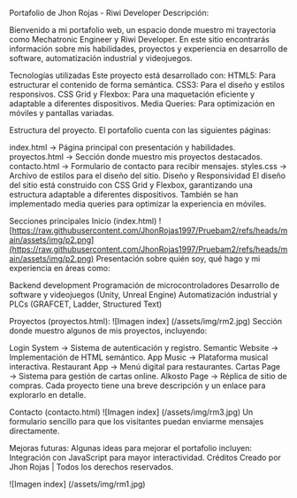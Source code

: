 Portafolio de Jhon Rojas - Riwi Developer
Descripción:

Bienvenido a mi portafolio web, un espacio donde muestro mi trayectoria como Mechatronic Engineer y Riwi Developer. En este sitio encontrarás información sobre mis habilidades, proyectos y experiencia en desarrollo de software, automatización industrial y videojuegos.

Tecnologías utilizadas
Este proyecto está desarrollado con:
HTML5: Para estructurar el contenido de forma semántica.
CSS3: Para el diseño y estilos responsivos.
CSS Grid y Flexbox: Para una maquetación eficiente y adaptable a diferentes dispositivos.
Media Queries: Para optimización en móviles y pantallas variadas.

Estructura del proyecto.
El portafolio cuenta con las siguientes páginas:

index.html → Página principal con presentación y habilidades.
proyectos.html → Sección donde muestro mis proyectos destacados.
contacto.html → Formulario de contacto para recibir mensajes.
styles.css → Archivo de estilos para el diseño del sitio.
Diseño y Responsividad
El diseño del sitio está construido con CSS Grid y Flexbox, garantizando una estructura adaptable a diferentes dispositivos. También se han implementado media queries para optimizar la experiencia en móviles.

Secciones principales
Inicio (index.html)
![https://raw.githubusercontent.com/JhonRojas1997/Pruebam2/refs/heads/main/assets/img/p2.png](https://raw.githubusercontent.com/JhonRojas1997/Pruebam2/refs/heads/main/assets/img/p2.png)
Presentación sobre quién soy, qué hago y mi experiencia en áreas como:

Backend development
Programación de microcontroladores
Desarrollo de software y videojuegos (Unity, Unreal Engine)
Automatización industrial y PLCs (GRAFCET, Ladder, Structured Text)

Proyectos (proyectos.html):
![Imagen index] (/assets/img/rm2.jpg)
Sección donde muestro algunos de mis proyectos, incluyendo:

Login System → Sistema de autenticación y registro.
Semantic Website → Implementación de HTML semántico.
App Music → Plataforma musical interactiva.
Restaurant App → Menú digital para restaurantes.
Cartas Page → Sistema para gestión de cartas online.
Alkosto Page → Réplica de sitio de compras.
Cada proyecto tiene una breve descripción y un enlace para explorarlo en detalle.

Contacto (contacto.html)
![Imagen index] (/assets/img/rm3.jpg)
Un formulario sencillo para que los visitantes puedan enviarme mensajes directamente.

Mejoras futuras:
Algunas ideas para mejorar el portafolio incluyen:
Integración con JavaScript para mayor interactividad.
Créditos
Creado por Jhon Rojas | Todos los derechos reservados.

![Imagen index] (/assets/img/rm1.jpg)